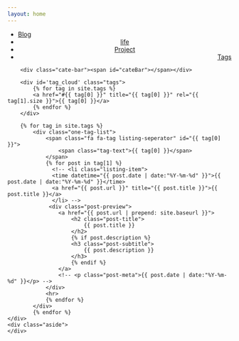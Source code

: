 ```yaml
---
layout: home
---
```


<div class="index-content blog">
    <div class="section">
        <ul class="artical-cate">
            <li><a href="/blog"><span>Blog</span></a></li>
            <li style="text-align:center"><a href="/life"><span>life</span></a></li>
            <li style="text-align:center"><a href="/project"><span>Project</span></a></li>
            <li class="on" style="text-align:right"><a href="/tags"><span>Tags</span></a></li>
        </ul>

        <div class="cate-bar"><span id="cateBar"></span></div>

        <div id='tag_cloud' class="tags">
            {% for tag in site.tags %}
            <a href="#{{ tag[0] }}" title="{{ tag[0] }}" rel="{{ tag[1].size }}">{{ tag[0] }}</a>
            {% endfor %}
        </div>

        {% for tag in site.tags %}
            <div class="one-tag-list">
                <span class="fa fa-tag listing-seperator" id="{{ tag[0] }}">
                    <span class="tag-text">{{ tag[0] }}</span>
                </span>
                {% for post in tag[1] %}
                  <!-- <li class="listing-item">
                  <time datetime="{{ post.date | date:"%Y-%m-%d" }}">{{ post.date | date:"%Y-%m-%d" }}</time>
                  <a href="{{ post.url }}" title="{{ post.title }}">{{ post.title }}</a>
                  </li> -->
                 <div class="post-preview">
                    <a href="{{ post.url | prepend: site.baseurl }}">
                        <h2 class="post-title">
                            {{ post.title }}
                        </h2>
                        {% if post.description %}
                        <h3 class="post-subtitle">
                            {{ post.description }}
                        </h3>
                        {% endif %}
                    </a>
                    <!-- <p class="post-meta">{{ post.date | date:"%Y-%m-%d" }}</p> -->
                </div>
                <hr>
                {% endfor %}
            </div>
            {% endfor %}
    </div>
    <div class="aside">
    </div>
</div>

<!-- async load function -->
<script>
    function async(u, c) {
      var d = document, t = 'script',
          o = d.createElement(t),
          s = d.getElementsByTagName(t)[0];
      o.src = u;
      if (c) { o.addEventListener('load', function (e) { c(null, e); }, false); }
      s.parentNode.insertBefore(o, s);
    }
</script>

<!-- jquery.tagcloud.js -->
<script>
    // only load tagcloud.js in tag.html
    if($('#tag_cloud').length !== 0){
        async('/js/jquery.tagcloud.js',function(){
            $.fn.tagcloud.defaults = {
                //size: {start: 1, end: 1, unit: 'em'},
                color: {start: '#bbbbee', end: '#0085a1'},
            };
            $('#tag_cloud a').tagcloud();
        })
    }
</script>